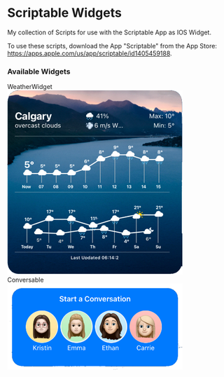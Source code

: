 # Scriptable Widgets
My collection of Scripts for use with the Scriptable App as IOS Widget.  

To use these scripts, download the App "Scriptable" from the App Store: https://apps.apple.com/us/app/scriptable/id1405459188.  

<h3>Available Widgets</h3>

<div>WeatherWidget</div>
<img src="https://github.com/JaiDoubleU/Scriptable/blob/15689ced2588e14efa7fb32584551f3044c54b12/E59F85EB-DBEB-4DF6-8F60-5F5D8D99B47A.png" width="400" />

<div>Conversable</div>
<img src="https://github.com/JaiDoubleU/Scriptable/blob/bdaf148d06596a4f1963aa612c4faee23e166c5e/5152E1E3-97DD-425F-922A-BADF49727201.png " width="400"/>
